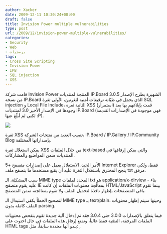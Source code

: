 ```yaml
---
author: Xacker
date: 2009-12-11 10:30:24+00:00
draft: false
title: Invision Power multiple vulnerabilities
type: post
url: /2009/12/invision-power-multiple-vulnerabilities/
categories:
- Security
- Web
- برمجيات
tags:
- Cross Site Scripting
- Invision Power
- IPB
- SQL injection
- XSS
---
```


قامت شركة Invision Power المنتجة لمنتديات IP.Board الشهيرة بطرح الإصدار 3.0.5 من نسخة IP.Board الذي يحمل في طيّاته ترقيعات أمنية لثغرتين، الأولى ثغرة SQL injection و Local File Include، الثانية ثغرة XSS قمت بإبلاغهم بها بعد (استمرار) وجودها في الإصدار الأخير 3.0 لمنتديات IP.Board (فهي موجودة في الإصدارات القديمة لكني لم أبلّغ عنها :P).

![](https://www.it-scoop.com/wp-content/uploads/2009/12/untitled.PNG)


ثغرة XSS تصيب العديد من منتجات الشركة، IP.Board / IP.Gallery / IP.Community Blog بإصداراتها المختلفة.

يمكن استغلال ثغرة XSS من خلال الملفات text-based والتي يمكن إرفاقها في المنتديات ضمن المواضيع والمشاركات.

الأمر الجيد، الاستغلال يعمل على إصدارات متصفح +5 Internet Explorer فقط، ولكي ينجح المخترق باستغلال الثغرة عليه أن يقنع مستخدماً ما بتصفح ملف txt مرفق.

سبب المشكلة، الـ MIME type المحدد لملفات txt هو application/x-dirview - بناء عليه يقوم متصفح IE بمعالجة محتويات الملفات إن كانت HTML/JavaScript بينما تقوم باقي المتصفحات بإظهار نافذة لتحميل الملف ولا تقوم بمعالجته ضمن المتصفح.

لتصحيح الخطأ يكفي استبدال الـ MIME type بـ text/plain، وحينها سيتم إظهار محتويات الملف كاملة بدون parsing.

فيما يتعلق بالإصدارات 3.0.0 حتى 3.0.4 فقد تم إدخال آلية جديدة تقوم بتفحص محتويات الملفات المرفقة، النصّية فقط غالباً، وتمنع إرفاق هذه الملفات في حال احتوت على HTML tags يبدو أنها محددة سابقاً، مثل: <body>, <script>, ...
يمكن تجاوز هذه الآلية بأبسط صيغة ممكنة، فيما يلي PoC:


    
    <span onmouseover="javascript:alert('XSS is active');
    function fakeLoginPage(){...}">مرر المؤشر هنا</span>


يمكن كتابة توابع كاملة أو حتى استيرادها من ملفات خارجية وتنفيذ هجوم معقّد شكراً لـ XMLHttpRequest.

تم إرجاء الإعلان عن تفاصيل المشكلة حتى صدور ترقيع رسمي من الشركة وهو متوفر الآن للتحميل لعملائهم.

المصادر:


[Invision Power Board '.txt' File MIME-Type Cross Site Scripting Vulnerability](http://www.securityfocus.com/bid/37263)




[Invision Power Board Local File Include and SQL Injection Vulnerabilities](http://www.securityfocus.com/bid/37208)
